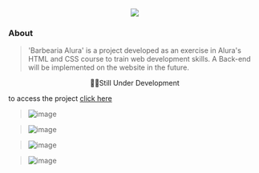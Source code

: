 <h1 align="center"><img src="https://github.com/user-attachments/assets/e6156867-b759-4896-9877-b491473f810e"></h1>

### **About**

>'Barbearia Alura' is a project developed as an exercise in Alura's HTML and CSS course to train web development skills. A Back-end will be implemented on the website in the future.

<p align="center">🚧🚨Still Under Development</p>

<p>to access the project <a href="https://carv-dev.github.io/Barbearia-Alura/" target="_blank" >click here</a></p>

> ![image](https://github.com/user-attachments/assets/c9834454-8e88-4a9d-91da-4af96d9f6b3a)

> ![image](https://github.com/user-attachments/assets/06ea5e7c-03ba-42eb-93d5-7a31fca29fad)

> ![image](https://github.com/user-attachments/assets/7109f234-327e-4830-bb6f-0cfb94b73239)

> ![image](https://github.com/user-attachments/assets/757470d5-679e-4147-a083-889a96a1d9dc)
